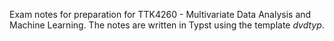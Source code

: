 Exam notes for preparation for TTK4260 - Multivariate Data Analysis and Machine Learning. The notes are written in Typst using the template _dvdtyp_.
